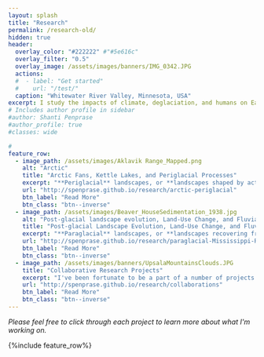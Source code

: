 ```yaml
---
layout: splash
title: "Research"
permalink: /research-old/
hidden: true
header:
  overlay_color: "#222222" #"#5e616c"
  overlay_filter: "0.5"
  overlay_image: /assets/images/banners/IMG_0342.JPG
  actions:
  #  - label: "Get started"
  #    url: "/test/"
  caption: "Whitewater River Valley, Minnesota, USA"
excerpt: I study the impacts of climate, deglaciation, and humans on Earth's landscapes using a combination of remote-sensing, laboratory, and field-based approaches. My work spans a wide range of timescales, from the Last Glacial Maximum (~20,000 years ago) to the modern day.
# Includes author profile in sidebar
#author: Shanti Penprase
#author_profile: true
#classes: wide

# 
feature_row:
  - image_path: /assets/images/Aklavik Range_Mapped.png
    alt: "Arctic"
    title: "Arctic Fans, Kettle Lakes, and Periglacial Processes"
    excerpt: "**Periglacial** landscapes, or **landscapes shaped by active freeze-thaw processes and/or in proximity to glaciers**, are the first phase of processes that change the landscape following glaciation. This work focuses on two major landforms found in cold regions: alluvial fans and kettle lakes."
    url: "http://spenprase.github.io/research/arctic-periglacial"
    btn_label: "Read More"
    btn_class: "btn--inverse"  
  - image_path: /assets/images/Beaver_HouseSedimentation_1938.jpg
    alt: "Post-glacial landscape evolution, Land-Use Change, and Fluvial Systems"
    title: "Post-glacial Landscape Evolution, Land-Use Change, and Fluvial Systems"
    excerpt: "**Paraglacial** landscapes, or **landscapes recovering from the impacts of glaciation**, can still be shaped by glacially-driven processes thousands of years after ice retreat. In the Upper Mississippi River Valley, I address questions spanning from the Last Glacial Maximum to Euro-American settlement to understand how river systems are shaped by changes in climate, erosion rate, and post-glacial processes."
    url: "http://spenprase.github.io/research/paraglacial-Mississippi-River"
    btn_label: "Read More"
    btn_class: "btn--inverse"
  - image_path: /assets/images/banners/UpsalaMountainsClouds.JPG
    title: "Collaborative Research Projects"
    excerpt: "I've been fortunate to be a part of a number of projects led by other scientists, including **extensive work on deglaciation in the Southern Patagonian Icefield, Argentina.**"
    url: "http://spenprase.github.io/research/collaborations"
    btn_label: "Read More"
    btn_class: "btn--inverse"      
---
```

<i>Please feel free to click through each project to learn more about what I'm working on.</i>

{%include feature_row%}
